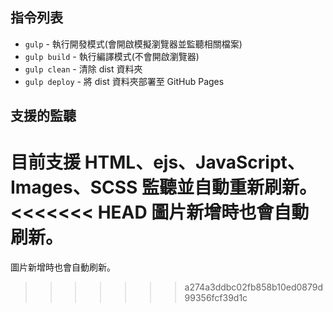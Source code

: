 ## 指令列表

- `gulp` - 執行開發模式(會開啟模擬瀏覽器並監聽相關檔案)
- `gulp build` - 執行編譯模式(不會開啟瀏覽器)
- `gulp clean` - 清除 dist 資料夾
- `gulp deploy` - 將 dist 資料夾部署至 GitHub Pages


## 支援的監聽

目前支援 HTML、ejs、JavaScript、Images、SCSS 監聽並自動重新刷新。
<<<<<<< HEAD
圖片新增時也會自動刷新。
=======
圖片新增時也會自動刷新。
>>>>>>> a274a3ddbc02fb858b10ed0879d99356fcf39d1c

